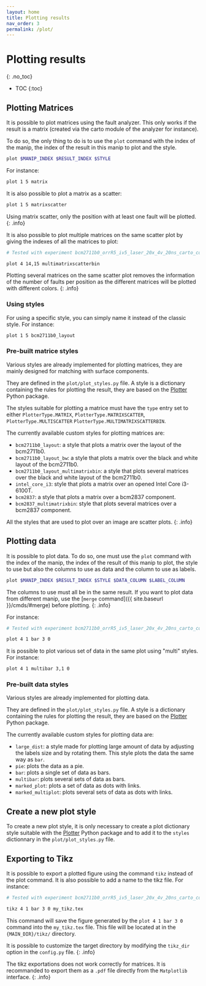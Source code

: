 ```yaml
---
layout: home
title: Plotting results
nav_order: 3
permalink: /plot/
---
```


# Plotting results
{: .no_toc}

- TOC
{:toc}

## Plotting Matrices
It is possible to plot matrices using the fault analyzer. This only works if the
result is a matrix (created via the carto module of the analyzer for instance).

To do so, the only thing to do is to use the `plot` command with the index of
the manip, the index of the result in this manip to plot and the style. 
```sh
plot $MANIP_INDEX $RESULT_INDEX $STYLE
```

For instance:
```sh
plot 1 5 matrix
```

It is also possible to plot a matrix as a scatter:
```sh
plot 1 5 matrixscatter
```

Using matrix scatter, only the position with at least one fault will be plotted.
{: .info}

It is also possible to plot multiple matrices on the same scatter plot by giving
the indexes of all the matrices to plot:

```sh
# Tested with experiment bcm2711b0_orrR5_iv5_laser_20x_4v_20ns_carto_core_20200211

plot 4 14,15 multimatrixscatterbin
```

Plotting several matrices on the same scatter plot removes the information of
the number of faults per position as the different matrices will be plotted with
different colors.
{: .info}

### Using styles
For using a specific style, you can simply name it instead of the classic style.
For instance:
```sh
plot 1 5 bcm2711b0_layout
```

### Pre-built matrice styles
Various styles are already implemented for plotting matrices, they are mainly
designed for matching with surface components.

They are defined in the `plot/plot_styles.py` file. A style is a dictionary
containing the rules for plotting the result, they are based on the
[Plotter](http://plotter-doc.xyz/) Python package.

The styles suitable for plotting a matrice must have the `type` entry set to
either `PlotterType.MATRIX`, `PlotterType.MATRIXSCATTER`,
`PlotterType.MULTISCATTER` `PlotterType.MULTIMATRIXSCATTERBIN`.

The currently available custom styles for plotting matrices are:

- `bcm2711b0_layout`: a style that plots a matrix over the layout of the
  bcm2711b0.
- `bcm2711b0_layout_bw`: a style that plots a matrix over the black and white
  layout of the bcm2711b0.
- `bcm2711b0_layout_multimatrixbin`: a style that plots several matrices over
  the black and white layout of the bcm2711b0.
- `intel_core_i3`: style that plots a matrix over an opened Intel Core i3-6100T.
- `bcm2837`: a style that plots a matrix over a bcm2837 component.
- `bcm2837_multimatrixbin`: style that plots several matrices over a bcm2837
  component.
  
All the styles that are used to plot over an image are scatter plots.
{: .info}

## Plotting data
It is possible to plot data. To do so, one must use the `plot` command with the
index of the manip, the index of the result of this manip to plot, the style to
use but also the columns to use as data and the column to use as labels.
```sh
plot $MANIP_INDEX $RESULT_INDEX $STYLE $DATA_COLUMN $LABEL_COLUMN
```

The columns to use must all be in the same result. If you want to plot data from
different manip, use the [`merge` command]({{ site.baseurl }}/cmds/#merge)
before plotting.
{: .info}

For instance:
```sh
# Tested with experiment bcm2711b0_orrR5_iv5_laser_20x_4v_20ns_carto_core_20200211

plot 4 1 bar 3 0
```

It is possible to plot various set of data in the same plot using "multi"
styles. For instance:
```sh
plot 4 1 multibar 3,1 0
```

### Pre-built data styles
Various styles are already implemented for plotting data.

They are defined in the `plot/plot_styles.py` file. A style is a dictionary
containing the rules for plotting the result, they are based on the
[Plotter](http://plotter-doc.xyz/) Python package.

The currently available custom styles for plotting data are:
- `large_dist`: a style made for plotting large amount of data by adjusting the
  labels size and by rotating them. This style plots the data the same way as
  `bar`.
- `pie`: plots the data as a pie.
- `bar`: plots a single set of data as bars.
- `multibar`: plots several sets of data as bars.
- `marked_plot`: plots a set of data as dots with links.
- `marked_multiplot`: plots several sets of data as dots with links.

## Create a new plot style
To create a new plot style, it is only necessary to create a plot dictionary
style suitable with the [Plotter](http://plotter-doc.xyz/) Python package and to
add it to the `styles` dictionnary in the `plot/plot_styles.py` file.

## Exporting to Tikz
It is possible to export a plotted figure using the command `tikz` instead of
the plot command. It is also possible to add a name to the tikz file. For
instance:
```sh
# Tested with experiment bcm2711b0_orrR5_iv5_laser_20x_4v_20ns_carto_core_20200211

tikz 4 1 bar 3 0 my_tikz.tex
```

This command will save the figure generated by the `plot 4 1 bar 3 0` command
into the `my_tikz.tex` file. This file will be located at in the
`{MAIN_DIR}/tikz/` directory.

It is possible to customize the target directory by modifying the `tikz_dir`
option in the `config.py` file.
{: .info}

The tikz exportations does not work correctly for matrices. It is recommanded to
export them as a `.pdf` file directly from the `Matplotlib` interface.
{: .info}